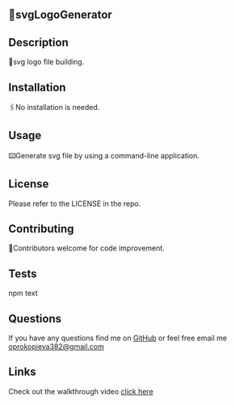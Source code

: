 ## 📎svgLogoGenerator

## Description
📌svg logo file building.

## Installation
🖇️No installation is needed.

## Usage
⌨️Generate svg file by using a command-line application.

## License
Please refer to the LICENSE in the repo.

## Contributing
🤝Contributors welcome for code improvement.

## Tests
npm text

## Questions
If you have any questions find me on [GitHub](https://github.com/oprokopieva382) or feel free email me oprokopieva382@gmail.com

## Links
Check out the walkthrough video [click here](https://drive.google.com/file/d/18ywym_7tD84P7QQhNgk0wkDN27YbZzHI/view)
